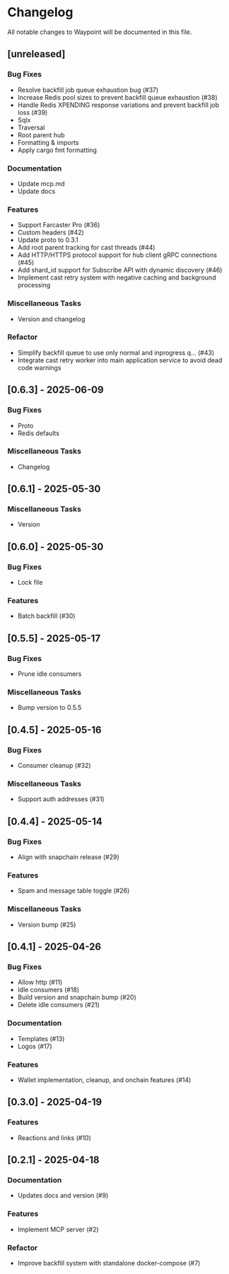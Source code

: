 # Changelog

All notable changes to Waypoint will be documented in this file.

## [unreleased]

### Bug Fixes

- Resolve backfill job queue exhaustion bug (#37)
- Increase Redis pool sizes to prevent backfill queue exhaustion (#38)
- Handle Redis XPENDING response variations and prevent backfill job loss (#39)
- Sqlx
- Traversal
- Root parent hub
- Formatting & imports
- Apply cargo fmt formatting

### Documentation

- Update mcp.md
- Update docs

### Features

- Support Farcaster Pro (#36)
- Custom headers (#42)
- Update proto to 0.3.1
- Add root parent tracking for cast threads (#44)
- Add HTTP/HTTPS protocol support for hub client gRPC connections (#45)
- Add shard_id support for Subscribe API with dynamic discovery (#46)
- Implement cast retry system with negative caching and background processing

### Miscellaneous Tasks

- Version and changelog

### Refactor

- Simplify backfill queue to use only normal and inprogress q… (#43)
- Integrate cast retry worker into main application service to avoid dead code warnings

## [0.6.3] - 2025-06-09

### Bug Fixes

- Proto
- Redis defaults

### Miscellaneous Tasks

- Changelog

## [0.6.1] - 2025-05-30

### Miscellaneous Tasks

- Version

## [0.6.0] - 2025-05-30

### Bug Fixes

- Lock file

### Features

- Batch backfill (#30)

## [0.5.5] - 2025-05-17

### Bug Fixes

- Prune idle consumers

### Miscellaneous Tasks

- Bump version to 0.5.5

## [0.4.5] - 2025-05-16

### Bug Fixes

- Consumer cleanup (#32)

### Miscellaneous Tasks

- Support auth addresses (#31)

## [0.4.4] - 2025-05-14

### Bug Fixes

- Align with snapchain release (#29)

### Features

- Spam and message table toggle (#26)

### Miscellaneous Tasks

- Version bump (#25)

## [0.4.1] - 2025-04-26

### Bug Fixes

- Allow http (#11)
- Idle consumers (#18)
- Build version and snapchain bump (#20)
- Delete idle consumers (#21)

### Documentation

- Templates (#13)
- Logos (#17)

### Features

- Wallet implementation, cleanup, and onchain features (#14)

## [0.3.0] - 2025-04-19

### Features

- Reactions and links (#10)

## [0.2.1] - 2025-04-18

### Documentation

- Updates docs and version (#9)

### Features

- Implement MCP server (#2)

### Refactor

- Improve backfill system with standalone docker-compose (#7)


